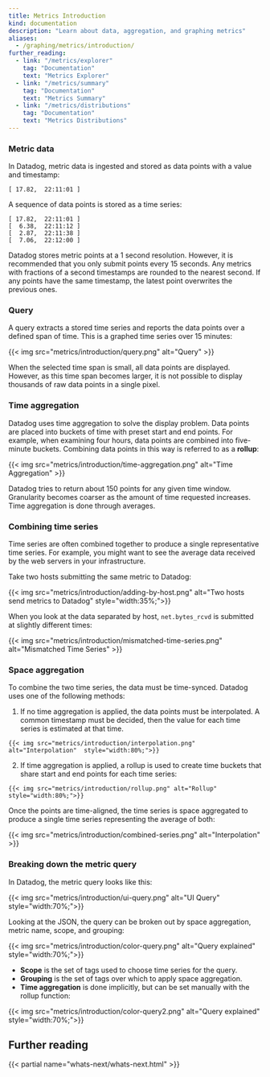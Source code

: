 ```yaml
---
title: Metrics Introduction
kind: documentation
description: "Learn about data, aggregation, and graphing metrics"
aliases:
  - /graphing/metrics/introduction/
further_reading:
  - link: "/metrics/explorer"
    tag: "Documentation"
    text: "Metrics Explorer"
  - link: "/metrics/summary"
    tag: "Documentation"
    text: "Metrics Summary"
  - link: "/metrics/distributions"
    tag: "Documentation"
    text: "Metrics Distributions"
---
```


### Metric data

In Datadog, metric data is ingested and stored as data points with a value and timestamp:

```text
[ 17.82,  22:11:01 ]
```

A sequence of data points is stored as a time series:

```text
[ 17.82,  22:11:01 ]
[  6.38,  22:11:12 ]
[  2.87,  22:11:38 ]
[  7.06,  22:12:00 ]
```

Datadog stores metric points at a 1 second resolution. However, it is recommended that you only submit points every 15 seconds. Any metrics with fractions of a second timestamps are rounded to the nearest second. If any points have the same timestamp, the latest point overwrites the previous ones.

### Query

A query extracts a stored time series and reports the data points over a defined span of time. This is a graphed time series over 15 minutes:

{{< img src="metrics/introduction/query.png" alt="Query" >}}

When the selected time span is small, all data points are displayed. However, as this time span becomes larger, it is not possible to display thousands of raw data points in a single pixel.

### Time aggregation

Datadog uses time aggregation to solve the display problem. Data points are placed into buckets of time with preset start and end points. For example, when examining four hours, data points are combined into five-minute buckets. Combining data points in this way is referred to as a **rollup**:

{{< img src="metrics/introduction/time-aggregation.png" alt="Time Aggregation" >}}

Datadog tries to return about 150 points for any given time window. Granularity becomes coarser as the amount of time requested increases. Time aggregation is done through averages.

### Combining time series

Time series are often combined together to produce a single representative time series. For example, you might want to see the average data received by the web servers in your infrastructure.

Take two hosts submitting the same metric to Datadog:

{{< img src="metrics/introduction/adding-by-host.png" alt="Two hosts send metrics to Datadog"  style="width:35%;">}}

When you look at the data separated by host, `net.bytes_rcvd` is submitted at slightly different times:

{{< img src="metrics/introduction/mismatched-time-series.png" alt="Mismatched Time Series" >}}

### Space aggregation

To combine the two time series, the data must be time-synced. Datadog uses one of the following methods:

  1. If no time aggregation is applied, the data points must be interpolated. A common timestamp must be decided, then the value for each time series is estimated at that time.

    {{< img src="metrics/introduction/interpolation.png" alt="Interpolation"  style="width:80%;">}}

  2. If time aggregation is applied, a rollup is used to create time buckets that share start and end points for each time series:

    {{< img src="metrics/introduction/rollup.png" alt="Rollup"  style="width:80%;">}}

Once the points are time-aligned, the time series is space aggregated to produce a single time series representing the average of both:

{{< img src="metrics/introduction/combined-series.png" alt="Interpolation" >}}

### Breaking down the metric query

In Datadog, the metric query looks like this:

{{< img src="metrics/introduction/ui-query.png" alt="UI Query"  style="width:70%;">}}

Looking at the JSON, the query can be broken out by space aggregation, metric name, scope, and grouping:

{{< img src="metrics/introduction/color-query.png" alt="Query explained"  style="width:70%;">}}

* **Scope** is the set of tags used to choose time series for the query.
* **Grouping** is the set of tags over which to apply space aggregation.
* **Time aggregation** is done implicitly, but can be set manually with the rollup function:

{{< img src="metrics/introduction/color-query2.png" alt="Query explained"  style="width:70%;">}}

## Further reading

{{< partial name="whats-next/whats-next.html" >}}

